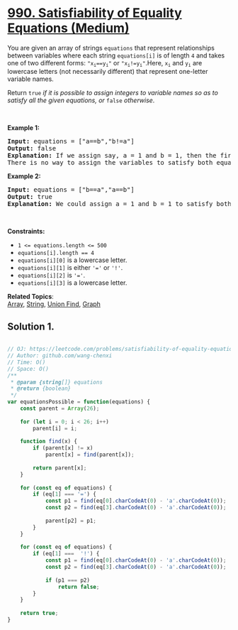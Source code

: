 # [990. Satisfiability of Equality Equations (Medium)](https://leetcode.com/problems/satisfiability-of-equality-equations/)

<p>You are given an array of strings <code>equations</code> that represent relationships between variables where each string <code>equations[i]</code> is of length <code>4</code> and takes one of two different forms: <code>"x<sub>i</sub>==y<sub>i</sub>"</code> or <code>"x<sub>i</sub>!=y<sub>i</sub>"</code>.Here, <code>x<sub>i</sub></code> and <code>y<sub>i</sub></code> are lowercase letters (not necessarily different) that represent one-letter variable names.</p>

<p>Return <code>true</code><em> if it is possible to assign integers to variable names so as to satisfy all the given equations, or </em><code>false</code><em> otherwise</em>.</p>

<p>&nbsp;</p>
<p><strong>Example 1:</strong></p>

<pre><strong>Input:</strong> equations = ["a==b","b!=a"]
<strong>Output:</strong> false
<strong>Explanation:</strong> If we assign say, a = 1 and b = 1, then the first equation is satisfied, but not the second.
There is no way to assign the variables to satisfy both equations.
</pre>

<p><strong>Example 2:</strong></p>

<pre><strong>Input:</strong> equations = ["b==a","a==b"]
<strong>Output:</strong> true
<strong>Explanation:</strong> We could assign a = 1 and b = 1 to satisfy both equations.
</pre>

<p>&nbsp;</p>
<p><strong>Constraints:</strong></p>

<ul>
	<li><code>1 &lt;= equations.length &lt;= 500</code></li>
	<li><code>equations[i].length == 4</code></li>
	<li><code>equations[i][0]</code> is a lowercase letter.</li>
	<li><code>equations[i][1]</code> is either <code>'='</code> or <code>'!'</code>.</li>
	<li><code>equations[i][2]</code> is <code>'='</code>.</li>
	<li><code>equations[i][3]</code> is a lowercase letter.</li>
</ul>


**Related Topics**:  
[Array](https://leetcode.com/tag/array/), [String](https://leetcode.com/tag/string/), [Union Find](https://leetcode.com/tag/union-find/), [Graph](https://leetcode.com/tag/graph/)

## Solution 1.

```js

// OJ: https://leetcode.com/problems/satisfiability-of-equality-equations/
// Author: github.com/wang-chenxi
// Time: O()
// Space: O()
/**
 * @param {string[]} equations
 * @return {boolean}
 */
var equationsPossible = function(equations) {
	const parent = Array(26);
	
	for (let i = 0; i < 26; i++) 
		parent[i] = i;
	
	function find(x) {
		if (parent[x] != x)
			parent[x] = find(parent[x]);
		
		return parent[x];
	}
	
	for (const eq of equations) {
		if (eq[1] === '=') {
			const p1 = find(eq[0].charCodeAt(0) - 'a'.charCodeAt(0));
			const p2 = find(eq[3].charCodeAt(0) - 'a'.charCodeAt(0));
			
			parent[p2] = p1;
		}
	}
	
	for (const eq of equations) {
		if (eq[1] ===  '!') {
			const p1 = find(eq[0].charCodeAt(0) - 'a'.charCodeAt(0));
			const p2 = find(eq[3].charCodeAt(0) - 'a'.charCodeAt(0));
			
			if (p1 === p2)
				return false;
		}
	}
	
	return true;
}

```